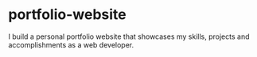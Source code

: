 # portfolio-website
I build a personal portfolio website that showcases my skills, projects and accomplishments as a web developer. 

